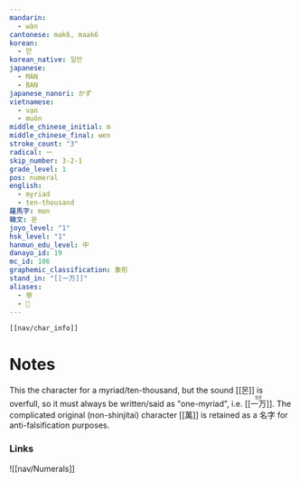 ```yaml
---
mandarin:
  - wàn
cantonese: mak6, maak6
korean:
  - 만
korean_native: 일만
japanese:
  - MAN
  - BAN
japanese_nanori: かず
vietnamese:
  - vạn
  - muôn
middle_chinese_initial: m
middle_chinese_final: ʉɐn
stroke_count: "3"
radical: 一
skip_number: 3-2-1
grade_level: 1
pos: numeral
english:
  - myriad
  - ten-thousand
羅馬字: mon
韓文: 몬
joyo_level: "1"
hsk_level: "1"
hanmun_edu_level: 中
danayo_id: 19
mc_id: 106
graphemic_classification: 象形
stand_in: "[[一万]]"
aliases:
  - 㸘
  - 𥝅
---
```

```meta-bind-embed
[[nav/char_info]]
```
# Notes
This the character for a myriad/ten-thousand, but the sound [[몬]] is overfull, so it must always be written/said as "one-myriad", i.e. <ruby>[[一万]]<rt>읻몬</rt></ruby>.  The complicated original (non-shinjitai) character [[萬]] is retained as a 名字 for anti-falsification purposes.
### Links
![[nav/Numerals]]
